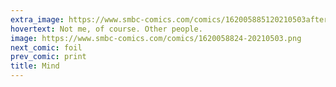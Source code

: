 ```yaml
---
extra_image: https://www.smbc-comics.com/comics/162005885120210503after.png
hovertext: Not me, of course. Other people.
image: https://www.smbc-comics.com/comics/1620058824-20210503.png
next_comic: foil
prev_comic: print
title: Mind
---
```


